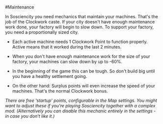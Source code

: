 #Maintenance

In Sosciencity you need mechanics that maintain your machines. That's the job of the Clockwork caste. If your city doesn't have enough maintenance work done, your factory will begin to slow down. To support your factory, you need a proportionally sized city.

- Each active machine needs 1 Clockwork Point to function properly. Active means that it worked during the last 2 minutes.

- When you don't have enough maintenance work for the size of your factory, your machines can slow down by up to -60%. 

- In the beginning of the game this can be tough. So don't build big until you have a healthy settlement going.

- On the other hand: Surplus points will even increase the speed of your machines. That's the normal Clockwork bonus.

*There are free 'startup' points, configurable in the Map settings. You might want to adjust these if you're playing Sosciencity together with a complex mod. (Alternatively you can disable this mechanic entirely in the settings - in case you don't like it.)*

